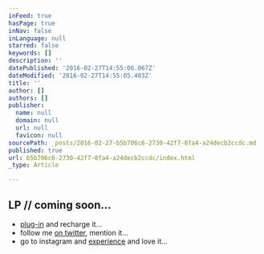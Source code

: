 ```yaml
---
inFeed: true
hasPage: true
inNav: false
inLanguage: null
starred: false
keywords: []
description: ''
datePublished: '2016-02-27T14:55:06.067Z'
dateModified: '2016-02-27T14:55:05.403Z'
title: ''
author: []
authors: []
publisher:
  name: null
  domain: null
  url: null
  favicon: null
sourcePath: _posts/2016-02-27-b5b706c6-2730-42f7-8fa4-a24decb2ccdc.md
published: true
url: b5b706c6-2730-42f7-8fa4-a24decb2ccdc/index.html
_type: Article

---
```

## LP // coming soon... 

* [plug-in][0] and recharge it... 
* follow me [on twitter][1], mention it... 
* go to instagram and [experience][2] and love it...

[0]: http://j.mp/hakimsfriends
[1]: http://twitter.com/hakimcallier
[2]: http://instagram.com/hakimcallier